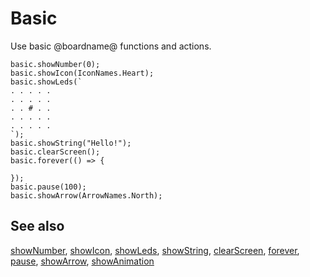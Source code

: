# Basic

Use basic @boardname@ functions and actions.

```cards
basic.showNumber(0);
basic.showIcon(IconNames.Heart);
basic.showLeds(`
. . . . .
. . . . .
. . # . .
. . . . .
. . . . .
`);
basic.showString("Hello!");
basic.clearScreen();
basic.forever(() => {

});
basic.pause(100);
basic.showArrow(ArrowNames.North);
```

## See also

[showNumber](/reference/basic/show-number), [showIcon](/reference/basic/show-icon), [showLeds](/reference/basic/show-leds), [showString](/reference/basic/show-string), [clearScreen](/reference/basic/clear-screen), [forever](/reference/basic/forever), [pause](/reference/basic/pause), [showArrow](/reference/basic/show-arrow), [showAnimation](/reference/basic/show-animation)